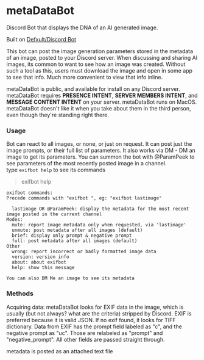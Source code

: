 # metaDataBot
Discord Bot that displays the DNA of an AI generated image. 

Built on [Defxult/Discord Bot](https://github.com/Defxult/Discord.swift)

This bot can post the image generation parameters stored in the metadata of an image, posted to your Discord server. When discussing and sharing AI images, its common to want to see how an image was created. Without such a tool as this, users must download the image and open in some app to see that info. Much more convenient to view that info inline.

metaDataBot is public, and available for install on any Discord server. metaDataBot requires **PRESENCE INTENT**, **SERVER MEMBERS INTENT**, and **MESSAGE CONTENT INTENT** on your server. metaDataBot runs on MacOS. metaDataBot doesn't like it when you take about them in the third person, even though they're standing right there.

### Usage

Bot can react to all images, or none, or just on request. It can post just the image prompts, or their full list of parameters. It also works via DM - DM an image to get its parameters. You can summon the bot with @ParamPeek to see parameters of the most recently posted image in a channel.  
type `exifbot help` to see its commands

>exifbot help
```
exifbot commands:
Precede commands with "exifbot ", eg: "exifbot lastimage"

  lastimage OR @ParamPeek: display the metadata for the most recent image posted in the current channel
Modes:
  mute: report image metadata only when requested, via 'lastimage'  
  unmute: post metadata after all images (default)
  brief: display only prompt & negative prompt  
  full: post metadata after all images (default)  
Other  
  wrong: report incorrect or badly formatted image data  
  version: version info  
  about: about exifbot  
  help: show this message  

You can also DM Me an image to see its metadata
```
### Methods

Acquiring data:
metaDataBot looks for EXIF data in the image, which is usually (but not always? what are the criteria) stripped by Discord. EXIF is preferred because it is valid JSON. If no exif found, it looks for TIFF dictionary. Data from EXIF has the prompt field labeled as "c", and the negative prompt as "uc". Those are relabeled as "prompt" and "negative_prompt". All other fields are passed straight through.

metadata is posted as an attached text file

